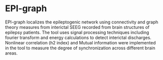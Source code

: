 # EPI-graph
EPI-graph localizes the epileptogenic network using connectivity and graph theory measures from interictal SEEG recorded from brain structures of epilepsy patients. The tool uses signal processing techniques including fourier transform and energy calculations to detect interictal discharges. Nonlinear correlation (h2 index) and Mutual information were implemented in the tool to measure the degree of synchronization across different brain areas.
